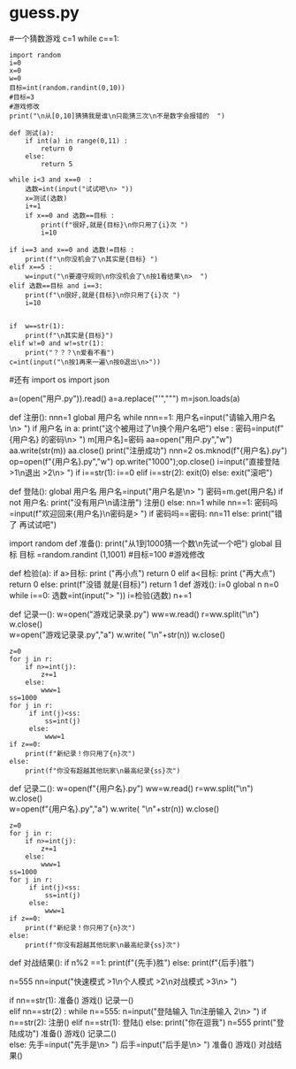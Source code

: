 # guess.py
#一个猜数游戏
c=1
while c==1:
    
    import random
    i=0
    x=0
    w=0
    目标=int(random.randint(0,10))
    #目标=3
    #游戏修改
    print("\n从[0,10]猜猜我是谁\n只能猜三次\n不是数字会报错的  ")

    def 测试(a):
        if int(a) in range(0,11) :
            return 0
        else:
            return 5

    while i<3 and x==0  :
        选数=int(input("试试吧\n> "))
        x=测试(选数)
        i+=1
        if x==0 and 选数==目标 :
            print(f"很好,就是{目标}\n你只用了{i}次 ")
            i=10

    if i==3 and x==0 and 选数!=目标 :
        print(f"\n你没机会了\n其实是{目标} ")    
    elif x==5 :
        w=input("\n要遵守规则\n你没机会了\n按1看结果\n>  ")    
    elif 选数==目标 and i==3:
        print(f"\n很好,就是{目标}\n你只用了{i}次 ")
        i=10 


    if  w==str(1):
        print(f"\n其实是{目标}")
    elif w!=0 and w!=str(1):
        print("？？？\n爱看不看")
    c=int(input("\n按1再来一遍\n按0退出\n>"))










#还有
import os
import json

a=(open("用户.py")).read()
a=a.replace("\'","\"")
m=json.loads(a)


def 注册():
    nnn=1
    global 用户名
    while nnn==1:
        用户名=input("请输入用户名\n> ")
        if 用户名 in a:
            print("这个被用过了\n换个用户名吧")
        else :
            密码=input(f"{用户名} 的密码\n> ")
            m[用户名]=密码
            aa=open("用户.py","w")
            aa.write(str(m))
            aa.close()
            print("注册成功")
            nnn=2
    os.mknod(f"{用户名}.py")
    op=open(f"{用户名}.py","w")
    op.write("1000");op.close()
    i=input("直接登陆 >1\n退出 >2\n> ")
    if i==str(1):
        i==0
    elif i==str(2):
        exit(0) 
    else:
        exit("滚吧")  

def 登陆():
    global 用户名
    用户名=input("用户名是\n> ")
    密码=m.get(用户名)
    if not 用户名:
        print("没有用户\n请注册")
        注册()
    else:
        nn=1
        while nn==1:
            密码吗=input(f"欢迎回来{用户名}\n密码是> ")
            if 密码吗==密码:
                nn=11
            else:
                print("错了 再试试吧")
            

import random
def 准备():
    print("从1到1000猜一个数\n先试一个吧")
    global 目标
    目标 =random.randint (1,1001)
    #目标=100
    #游戏修改

def 检验(a):
    if a>目标:
        print ("再小点")
        return 0
    elif a<目标:
        print ("再大点")
        return 0
    else:
        print(f"没错 就是{目标}")
        return 1
def 游戏():
    i=0
    global n
    n=0
    while i==0:
        选数=int(input("> "))
        i=检验(选数)
        n+=1

def 记录一():
    w=open("游戏记录录.py")
    ww=w.read()
    r=ww.split("\n") 
    w.close()   
    w=open("游戏记录录.py","a")
    w.write( "\n"+str(n))
    w.close()

    z=0
    for j in r:
        if n>=int(j):
            z+=1
        else:
            www=1
    ss=1000           
    for j in r:
         if int(j)<ss:
             ss=int(j)
         else:
             www=1
    if z==0:
        print(f"新纪录！你只用了{n}次")
    else:
        print(f"你没有超越其他玩家\n最高纪录{ss}次")

def 记录二():
    w=open(f"{用户名}.py")
    ww=w.read()
    r=ww.split("\n") 
    w.close()   
    w=open(f"{用户名}.py","a")
    w.write( "\n"+str(n))
    w.close()

    z=0
    for j in r:
        if n>=int(j):
            z+=1
        else:
            www=1
    ss=1000           
    for j in r:
         if int(j)<ss:
             ss=int(j)
         else:
             www=1
    if z==0:
        print(f"新纪录！你只用了{n}次")
    else:
        print(f"你没有超越其他玩家\n最高纪录{ss}次")

def 对战结果():
    if n%2 ==1:
        print(f"{先手}胜")
    else:
        print(f"{后手}胜")
    


n=555
nn=input("快速模式 >1\n个人模式 >2\n对战模式 >3\n> ")

if nn==str(1): 
    准备()
    游戏()
    记录一()      
elif nn==str(2) :
    while n==555:
        n=input("登陆输入 1\n注册输入 2\n> ")
        if n==str(2):
            注册()
        elif n==str(1):
            登陆()
        else:
            print("你在逗我")
            n=555
    print("登陆成功")
    准备()
    游戏()
    记录二()   
else:
    先手=input("先手是\n> ")
    后手=input("后手是\n> ")
    准备()
    游戏()
    对战结果()
